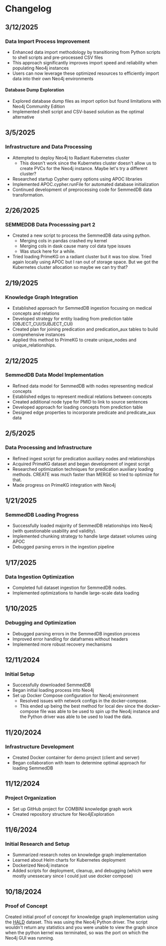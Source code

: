 # Changelog

## 3/12/2025

### Data Import Process Improvement
- Enhanced data import methodology by transitioning from Python scripts to shell scripts and pre-processed CSV files
- This approach significantly improves import speed and reliability when populating Neo4j instances
- Users can now leverage these optimized resources to efficiently import data into their own Neo4j environments

#### Database Dump Exploration
- Explored database dump files as import option but found limitations with Neo4j Community Edition
- Implemented shell script and CSV-based solution as the optimal alternative

## 3/5/2025

### Infrastructure and Data Processing
- Attempted to deploy Neo4j to Radiant Kubernetes cluster
    - This doesn't work since the Kubernetes cluster doesn't allow us to create PVCs for the Neo4j instance. Maybe let's try a different cluster?
- Researched startup Cypher query options using APOC libraries
- Implemented APOC.cypher.runFile for automated database initialization
- Continued development of preprocessing code for SemmedDB data transformation. 

## 2/26/2025

### SEMMEDDB Data Processsing part 2
- Created a new script to process the SemmedDB data using python. 
    - Merging cols in pandas crashed my kernel
    - Merging cols in dask cause many col data type issues
    - Was stuck here for a while. 
- Tried loading PrimeKG on a radiant cluster but it was too slow. Tried again locally using APOC but I ran out of storage space. But we got the Kubernetes cluster allocation so maybe we can try that?

## 2/19/2025

### Knowledge Graph Integration
- Established approach for SemmedDB ingestion focusing on medical concepts and relations
- Developed strategy for entity loading from prediction table (OBJECT_CUI/SUBJECT_CUI)
- Created plan for joining predication and predication_aux tables to build comprehensive instances
- Applied this method to PrimeKG to create unique_nodes and unique_relationships. 

## 2/12/2025

### SemmedDB Data Model Implementation
- Refined data model for SemmedDB with nodes representing medical concepts
- Established edges to represent medical relations between concepts
- Created additional node type for PMID to link to source sentences
- Developed approach for loading concepts from prediction table
- Designed edge properties to incorporate predicate and predicate_aux data

## 2/5/2025

### Data Processing and Infrastructure
- Refined ingest script for predication auxiliary nodes and relationships
- Acquired PrimeKG dataset and began development of ingest script
- Researched optimization techniques for predication auxiliary loading methods. CREATE was much faster than MERGE so tried to optimize for that.
- Made progress on PrimeKG integration with Neo4j

## 1/21/2025

### SemmedDB Loading Progress
- Successfully loaded majority of SemmedDB relationships into Neo4j (with questionable usability and validity). 
- Implemented chunking strategy to handle large dataset volumes using APOC
- Debugged parsing errors in the ingestion pipeline

## 1/17/2025

### Data Ingestion Optimization
- Completed full dataset ingestion for SemmedDB nodes.
- Implemented optimizations to handle large-scale data loading

## 1/10/2025

### Debugging and Optimization
- Debugged parsing errors in the SemmedDB ingestion process
- Improved error handling for dataframes without headers
- Implemented more robust recovery mechanisms

## 12/11/2024

### Initial Setup
- Successfully downloaded SemmedDB
- Began initial loading process into Neo4j
- Set up Docker Compose configuration for Neo4j environment
    - Resolved issues with network configs in the docker-compose.
    - This ended up being the best method for local dev since the docker-compose file was able to be used to spin up the Neo4j instance and the Python driver was able to be used to load the data.

## 11/20/2024

### Infrastructure Development
- Created Docker container for demo project (client and server)
- Began collaboration with team to determine optimal approach for loading SemmedDB

## 11/12/2024

### Project Organization
- Set up GitHub project for COMBINI knowledge graph work
- Created repository structure for Neo4jExploration

## 11/6/2024

### Initial Research and Setup
- Summarized research notes on knowledge graph implementation
- Learned about Helm charts for Kubernetes deployment
- Dockerized Neo4j instance
- Added scripts for deployment, cleanup, and debugging (which were mostly unessecary since I could just use docker compose)

## 10/18/2024

### Proof of Concept
Created initial proof of concept for knowledge graph implementation using the [HALD](https://figshare.com/articles/dataset/HALD_a_human_aging_and_longevity_knowledge_graph_for_precision_gerontology_and_geroscience_analyses/22828196) dataset. This was using the Neo4j Python driver. The script wouldn't return any statistics and you were unable to view the graph since when the python kernel was terminated, so was the port on which the Neo4j GUI was running.